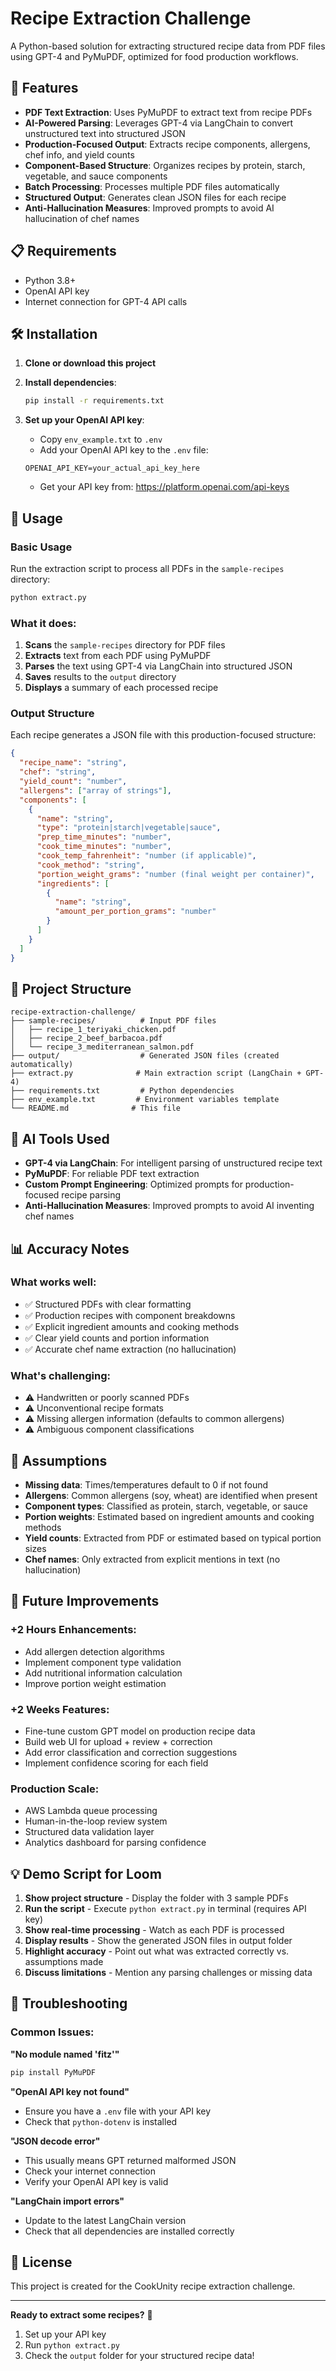 # Recipe Extraction Challenge

A Python-based solution for extracting structured recipe data from PDF files using GPT-4 and PyMuPDF, optimized for food production workflows.

## 🚀 Features

- **PDF Text Extraction**: Uses PyMuPDF to extract text from recipe PDFs
- **AI-Powered Parsing**: Leverages GPT-4 via LangChain to convert unstructured text into structured JSON
- **Production-Focused Output**: Extracts recipe components, allergens, chef info, and yield counts
- **Component-Based Structure**: Organizes recipes by protein, starch, vegetable, and sauce components
- **Batch Processing**: Processes multiple PDF files automatically
- **Structured Output**: Generates clean JSON files for each recipe
- **Anti-Hallucination Measures**: Improved prompts to avoid AI hallucination of chef names

## 📋 Requirements

- Python 3.8+
- OpenAI API key
- Internet connection for GPT-4 API calls

## 🛠️ Installation

1. **Clone or download this project**

2. **Install dependencies**:
   ```bash
   pip install -r requirements.txt
   ```

3. **Set up your OpenAI API key**:
   - Copy `env_example.txt` to `.env`
   - Add your OpenAI API key to the `.env` file:
   ```
   OPENAI_API_KEY=your_actual_api_key_here
   ```
   - Get your API key from: https://platform.openai.com/api-keys

## 🎯 Usage

### Basic Usage

Run the extraction script to process all PDFs in the `sample-recipes` directory:

```bash
python extract.py
```

### What it does:

1. **Scans** the `sample-recipes` directory for PDF files
2. **Extracts** text from each PDF using PyMuPDF
3. **Parses** the text using GPT-4 via LangChain into structured JSON
4. **Saves** results to the `output` directory
5. **Displays** a summary of each processed recipe

### Output Structure

Each recipe generates a JSON file with this production-focused structure:

```json
{
  "recipe_name": "string",
  "chef": "string",
  "yield_count": "number",
  "allergens": ["array of strings"],
  "components": [
    {
      "name": "string",
      "type": "protein|starch|vegetable|sauce",
      "prep_time_minutes": "number",
      "cook_time_minutes": "number",
      "cook_temp_fahrenheit": "number (if applicable)",
      "cook_method": "string",
      "portion_weight_grams": "number (final weight per container)",
      "ingredients": [
        {
          "name": "string",
          "amount_per_portion_grams": "number"
        }
      ]
    }
  ]
}
```

## 📁 Project Structure

```
recipe-extraction-challenge/
├── sample-recipes/          # Input PDF files
│   ├── recipe_1_teriyaki_chicken.pdf
│   ├── recipe_2_beef_barbacoa.pdf
│   └── recipe_3_mediterranean_salmon.pdf
├── output/                  # Generated JSON files (created automatically)
├── extract.py              # Main extraction script (LangChain + GPT-4)
├── requirements.txt         # Python dependencies
├── env_example.txt         # Environment variables template
└── README.md              # This file
```

## 🤖 AI Tools Used

- **GPT-4 via LangChain**: For intelligent parsing of unstructured recipe text
- **PyMuPDF**: For reliable PDF text extraction
- **Custom Prompt Engineering**: Optimized prompts for production-focused recipe parsing
- **Anti-Hallucination Measures**: Improved prompts to avoid AI inventing chef names

## 📊 Accuracy Notes

### What works well:
- ✅ Structured PDFs with clear formatting
- ✅ Production recipes with component breakdowns
- ✅ Explicit ingredient amounts and cooking methods
- ✅ Clear yield counts and portion information
- ✅ Accurate chef name extraction (no hallucination)

### What's challenging:
- ⚠️ Handwritten or poorly scanned PDFs
- ⚠️ Unconventional recipe formats
- ⚠️ Missing allergen information (defaults to common allergens)
- ⚠️ Ambiguous component classifications

## 🔧 Assumptions

- **Missing data**: Times/temperatures default to 0 if not found
- **Allergens**: Common allergens (soy, wheat) are identified when present
- **Component types**: Classified as protein, starch, vegetable, or sauce
- **Portion weights**: Estimated based on ingredient amounts and cooking methods
- **Yield counts**: Extracted from PDF or estimated based on typical portion sizes
- **Chef names**: Only extracted from explicit mentions in text (no hallucination)

## 🚀 Future Improvements

### +2 Hours Enhancements:
- Add allergen detection algorithms
- Implement component type validation
- Add nutritional information calculation
- Improve portion weight estimation

### +2 Weeks Features:
- Fine-tune custom GPT model on production recipe data
- Build web UI for upload + review + correction
- Add error classification and correction suggestions
- Implement confidence scoring for each field

### Production Scale:
- AWS Lambda queue processing
- Human-in-the-loop review system
- Structured data validation layer
- Analytics dashboard for parsing confidence

## 💡 Demo Script for Loom

1. **Show project structure** - Display the folder with 3 sample PDFs
2. **Run the script** - Execute `python extract.py` in terminal (requires API key)
3. **Show real-time processing** - Watch as each PDF is processed
4. **Display results** - Show the generated JSON files in output folder
5. **Highlight accuracy** - Point out what was extracted correctly vs. assumptions made
6. **Discuss limitations** - Mention any parsing challenges or missing data

## 🐛 Troubleshooting

### Common Issues:

**"No module named 'fitz'"**
```bash
pip install PyMuPDF
```

**"OpenAI API key not found"**
- Ensure you have a `.env` file with your API key
- Check that `python-dotenv` is installed

**"JSON decode error"**
- This usually means GPT returned malformed JSON
- Check your internet connection
- Verify your OpenAI API key is valid

**"LangChain import errors"**
- Update to the latest LangChain version
- Check that all dependencies are installed correctly

## 📝 License

This project is created for the CookUnity recipe extraction challenge.

---

**Ready to extract some recipes?** 🍳

1. Set up your API key
2. Run `python extract.py`
3. Check the `output` folder for your structured recipe data! 